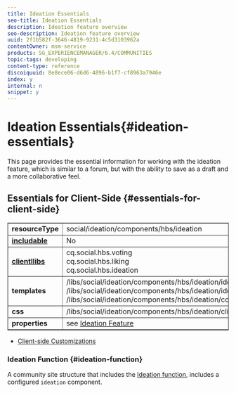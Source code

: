 ```yaml
---
title: Ideation Essentials
seo-title: Ideation Essentials
description: Ideation feature overview
seo-description: Ideation feature overview
uuid: 2f1b582f-3646-4819-9231-4c5d3103962a
contentOwner: msm-service
products: SG_EXPERIENCEMANAGER/6.4/COMMUNITIES
topic-tags: developing
content-type: reference
discoiquuid: 8e8ece06-d6d6-4896-b1f7-cf8963a7946e
index: y
internal: n
snippet: y
---
```


# Ideation Essentials{#ideation-essentials}

This page provides the essential information for working with the ideation feature, which is similar to a forum, but with the ability to save as a draft and a more collaborative feel.

## Essentials for Client-Side {#essentials-for-client-side}

<table border="1" cellpadding="4" cellspacing="4" width="100%"> 
 <tbody>
  <tr>
   <td> <strong>resourceType</strong></td> 
   <td>social/ideation/components/hbs/ideation</td> 
  </tr>
  <tr>
   <td> <a href="../../communities/using/scf.md#addorincludeacommunitiescomponent"><strong>includable</strong></a></td> 
   <td>No</td> 
  </tr>
  <tr>
   <td> <a href="../../communities/using/clientlibs.md"><strong>clientllibs</strong></a></td> 
   <td>cq.social.hbs.voting<br /> cq.social.hbs.liking<br /> cq.social.hbs.ideation</td> 
  </tr>
  <tr>
   <td> <strong>templates</strong></td> 
   <td> /libs/social/ideation/components/hbs/ideation/ideation.hbs<br /> /libs/social/ideation/components/hbs/ideation/ideationlists.hbs<br /> /libs/social/ideation/components/hbs/ideation/composer.hbs</td> 
  </tr>
  <tr>
   <td> <strong>css</strong></td> 
   <td> /libs/social/ideation/components/hbs/ideation/clientlibs/ideation.css</td> 
  </tr>
  <tr>
   <td><strong> properties</strong></td> 
   <td>see <a href="../../communities/using/ideation-feature.md">Ideation Feature</a></td> 
  </tr>
 </tbody>
</table>

* [Client-side Customizations](../../communities/using/client-customize.md)

### Ideation Function {#ideation-function}

A community site structure that includes the [Ideation function](../../communities/using/functions.md#ideationfunction), includes a configured `ideation` component.
